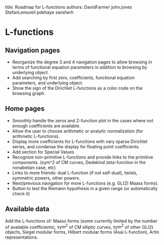 title: Roadmap for L-functions
authors:
    DavidFarmer
    john.jones
    StefanLemurell
    pdehaye
    swisherh

L-functions
===========

Navigation pages
----------------

- Reorganize the degree 3 and 4 navigation pages to allow browsing in terms of functional equation parameters in addition to browsing by underlying object.
- Add searching by first zero, coefficients, functional equation parameters, and underlying object.
- Show the sign of the Dirichlet L-functions as a color code on the browsing graph.
       
Home pages
----------

- Smoothly handle the zeros and Z-function plot in the cases where not enough coefficients are available.
- Allow the user to choose arithmetic or analytic normalization (for arithmetic L-functions).
- Display more coefficients for L-functions with vary sparse Dirichlet series, and condense the display for floating point coefficients.
- Add section for Special Values
- Recognize non-primitive L-functions and provide links to the primitive components. (sym^2 of CM curves, Dedekind zeta-function in the nonabelian case, etc)
- Links to more friends: dual L-function (if not self-dual), twists, symmetric powers, other powers.
- Next/previous navigation for more L-functions (e.g. GL(2) Maass forms).
- Button to test the Riemann hypothesis in a given range (or automatically check it)

Available data
--------------

Add the L-functions of:  Maass forms (some currently limited by the number of
       available coefficients),  $sym^2$ of CM elliptic curves, $sym^2$ of other GL(2) objects,
       Siegel modular forms, Hilbert modular forms (Asai L-function), Artin representations.
